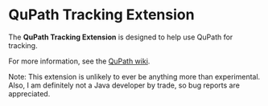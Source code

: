 QuPath Tracking Extension
=======================

The **QuPath Tracking Extension** is designed to help use QuPath for tracking.

For more information, see the [QuPath wiki](https://github.com/qupath/qupath/wiki/).

Note: This extension is unlikely to ever be anything more than experimental. Also,
I am definitely not a Java developer by trade, so bug reports are appreciated.
